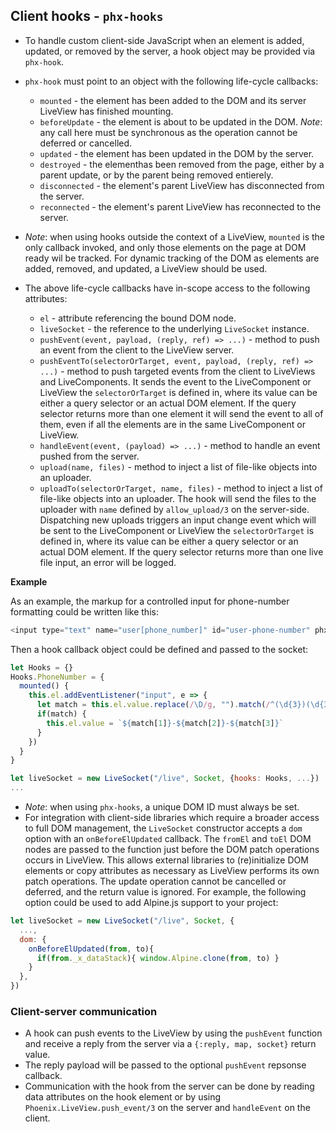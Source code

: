 ## Client hooks - `phx-hooks`

- To handle custom client-side JavaScript when an element is added, updated, or removed by the server, a hook object may be provided via `phx-hook`.
- `phx-hook` must point to an object with the following life-cycle callbacks:

  - `mounted` - the element has been added to the DOM and its server LiveView has finished mounting.
  - `beforeUpdate` - the element is about to be updated in the DOM. _Note_: any call here must be synchronous as the operation cannot be deferred or cancelled.
  - `updated` - the element has been updated in the DOM by the server.
  - `destroyed` - the elementhas been removed from the page, either by a parent update, or by the parent being removed entierely.
  - `disconnected` - the element's parent LiveView has disconnected from the server.
  - `reconnected` - the element's parent LiveView has reconnected to the server.

- _Note_: when using hooks outside the context of a LiveView, `mounted` is the only callback invoked, and only those elements on the page at DOM ready wil be tracked. For dynamic tracking of the DOM as elements are added, removed, and updated, a LiveView should be used.
- The above life-cycle callbacks have in-scope access to the following attributes:
  - `el` - attribute referencing the bound DOM node.
  - `liveSocket` - the reference to the underlying `LiveSocket` instance.
  - `pushEvent(event, payload, (reply, ref) => ...)` - method to push an event from the client to the LiveView server.
  - `pushEventTo(selectorOrTarget, event, payload, (reply, ref) => ...)` - method to push targeted events from the client to LiveViews and LiveComponents. It sends the event to the LiveComponent or LiveView the `selectorOrTarget` is defined in, where its value can be either a query selector or an actual DOM element. If the query selector returns more than one element it will send the event to all of them, even if all the elements are in the same LiveComponent or LiveView.
  - `handleEvent(event, (payload) => ...)` - method to handle an event pushed from the server.
  - `upload(name, files)` - method to inject a list of file-like objects into an uploader.
  - `uploadTo(selectorOrTarget, name, files)` - method to inject a list of file-like objects into an uploader. The hook will send the files to the uploader with `name` defined by `allow_upload/3` on the server-side. Dispatching new uploads triggers an input change event which will be sent to the LiveComponent or LiveView the `selectorOrTarget` is defined in, where its value can be either a query selector or an actual DOM element. If the query selector returns more than one live file input, an error will be logged.

**Example**

As an example, the markup for a controlled input for phone-number formatting could be written like this:

```elixir
<input type="text" name="user[phone_number]" id="user-phone-number" phx-hook="PhoneNumber" />
```

Then a hook callback object could be defined and passed to the socket:

```js
let Hooks = {}
Hooks.PhoneNumber = {
  mounted() {
    this.el.addEventListener("input", e => {
      let match = this.el.value.replace(/\D/g, "").match(/^(\d{3})(\d{3})(\d{4})$/)
      if(match) {
        this.el.value = `${match[1]}-${match[2]}-${match[3]}`
      }
    })
  }
}

let liveSocket = new LiveSocket("/live", Socket, {hooks: Hooks, ...})
...
```

- _Note_: when using `phx-hooks`, a unique DOM ID must always be set.
- For integration with client-side libraries which require a broader access to full DOM management, the `LiveSocket` constructor accepts a `dom` option with an `onBeforeElUpdated` callback. The `fromEl` and `toEl` DOM nodes are passed to the function just before the DOM patch operations occurs in LiveView. This allows external libraries to (re)initialize DOM elements or copy attributes as necessary as LiveView performs its own patch operations. The update operation cannot be cancelled or deferred, and the return value is ignored. For example, the following option could be used to add Alpine.js support to your project:

```js
let liveSocket = new LiveSocket("/live", Socket, {
  ...,
  dom: {
    onBeforeElUpdated(from, to){
      if(from._x_dataStack){ window.Alpine.clone(from, to) }
    }
  },
})
```

### Client-server communication

- A hook can push events to the LiveView by using the `pushEvent` function and receive a reply from the server via a `{:reply, map, socket}` return value.
- The reply payload will be passed to the optional `pushEvent` repsonse callback.
- Communication with the hook from the server can be done by reading data attributes on the hook element or by using `Phoenix.LiveView.push_event/3` on the server and `handleEvent` on the client.
